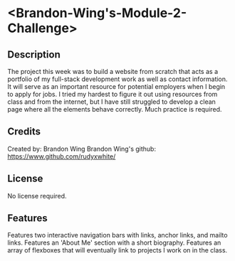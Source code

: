 # <Brandon-Wing's-Module-2-Challenge>

## Description

The project this week was to build a website from scratch that acts as a portfolio of my full-stack development work as well as contact information. It will serve as an important resource for potential employers when I begin to apply for jobs.
I tried my hardest to figure it out using resources from class and from the internet, but I have still struggled to develop a clean page where all the elements behave correctly. Much practice is required.

## Credits

Created by: Brandon Wing
Brandon Wing's github: https://www.github.com/rudyxwhite/

## License

No license required.


## Features

Features two interactive navigation bars with links, anchor links, and mailto links.
Features an 'About Me' section with a short biography.
Features an array of flexboxes that will eventually link to projects I work on in the class.
